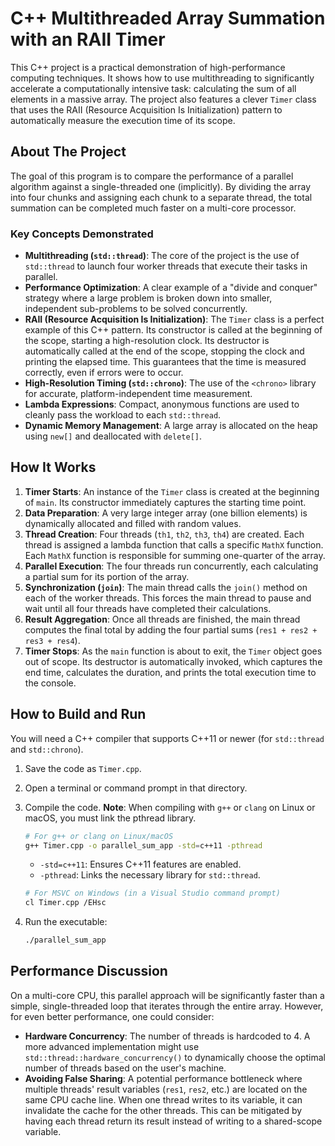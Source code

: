 # C++ Multithreaded Array Summation with an RAII Timer

This C++ project is a practical demonstration of high-performance computing techniques. It shows how to use multithreading to significantly accelerate a computationally intensive task: calculating the sum of all elements in a massive array. The project also features a clever `Timer` class that uses the RAII (Resource Acquisition Is Initialization) pattern to automatically measure the execution time of its scope.

## About The Project

The goal of this program is to compare the performance of a parallel algorithm against a single-threaded one (implicitly). By dividing the array into four chunks and assigning each chunk to a separate thread, the total summation can be completed much faster on a multi-core processor.

### Key Concepts Demonstrated

*   **Multithreading (`std::thread`)**: The core of the project is the use of `std::thread` to launch four worker threads that execute their tasks in parallel.
*   **Performance Optimization**: A clear example of a "divide and conquer" strategy where a large problem is broken down into smaller, independent sub-problems to be solved concurrently.
*   **RAII (Resource Acquisition Is Initialization)**: The `Timer` class is a perfect example of this C++ pattern. Its constructor is called at the beginning of the scope, starting a high-resolution clock. Its destructor is automatically called at the end of the scope, stopping the clock and printing the elapsed time. This guarantees that the time is measured correctly, even if errors were to occur.
*   **High-Resolution Timing (`std::chrono`)**: The use of the `<chrono>` library for accurate, platform-independent time measurement.
*   **Lambda Expressions**: Compact, anonymous functions are used to cleanly pass the workload to each `std::thread`.
*   **Dynamic Memory Management**: A large array is allocated on the heap using `new[]` and deallocated with `delete[]`.

## How It Works

1.  **Timer Starts**: An instance of the `Timer` class is created at the beginning of `main`. Its constructor immediately captures the starting time point.
2.  **Data Preparation**: A very large integer array (one billion elements) is dynamically allocated and filled with random values.
3.  **Thread Creation**: Four threads (`th1`, `th2`, `th3`, `th4`) are created. Each thread is assigned a lambda function that calls a specific `MathX` function. Each `MathX` function is responsible for summing one-quarter of the array.
4.  **Parallel Execution**: The four threads run concurrently, each calculating a partial sum for its portion of the array.
5.  **Synchronization (`join`)**: The main thread calls the `join()` method on each of the worker threads. This forces the main thread to pause and wait until all four threads have completed their calculations.
6.  **Result Aggregation**: Once all threads are finished, the main thread computes the final total by adding the four partial sums (`res1 + res2 + res3 + res4`).
7.  **Timer Stops**: As the `main` function is about to exit, the `Timer` object goes out of scope. Its destructor is automatically invoked, which captures the end time, calculates the duration, and prints the total execution time to the console.

## How to Build and Run

You will need a C++ compiler that supports C++11 or newer (for `std::thread` and `std::chrono`).

1.  Save the code as `Timer.cpp`.
2.  Open a terminal or command prompt in that directory.
3.  Compile the code. **Note**: When compiling with `g++` or `clang` on Linux or macOS, you must link the pthread library.

    ```sh
    # For g++ or clang on Linux/macOS
    g++ Timer.cpp -o parallel_sum_app -std=c++11 -pthread
    ```
    *   `-std=c++11`: Ensures C++11 features are enabled.
    *   `-pthread`: Links the necessary library for `std::thread`.

    ```sh
    # For MSVC on Windows (in a Visual Studio command prompt)
    cl Timer.cpp /EHsc
    ```

4.  Run the executable:
    ```sh
    ./parallel_sum_app
    ```

## Performance Discussion

On a multi-core CPU, this parallel approach will be significantly faster than a simple, single-threaded loop that iterates through the entire array. However, for even better performance, one could consider:

*   **Hardware Concurrency**: The number of threads is hardcoded to 4. A more advanced implementation might use `std::thread::hardware_concurrency()` to dynamically choose the optimal number of threads based on the user's machine.
*   **Avoiding False Sharing**: A potential performance bottleneck where multiple threads' result variables (`res1`, `res2`, etc.) are located on the same CPU cache line. When one thread writes to its variable, it can invalidate the cache for the other threads. This can be mitigated by having each thread return its result instead of writing to a shared-scope variable.
```

